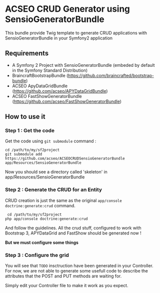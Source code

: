 # ACSEO CRUD Generator using SensioGeneratorBundle

This bundle provide Twig template to generate CRUD applications with SensioGeneratorBundle in your Symfony2 application

## Requirements
- A Symfony 2 Project with SensioGeneratorBundle (embeded by default in the Symfony Standard Distribution)
- BraincraftBootstrapBundle (https://github.com/braincrafted/bootstrap-bundle)
- ACSEO ApyDataGridBundle (https://github.com/acseo/APYDataGridBundle)
- ACSEO FastShowGeneratorBundle (https://github.com/acseo/FastShowGeneratorBundle)

## How to use it

### Step 1 : Get the code
Get the code using ``git submodule`` command :
````
cd /path/to/my/sf2project
git submodule add https://github.com/acseo/ACSEOCRUDSensioGeneratorBundle app/Resources/SensioGeneratorBundle
```` 
Now you should see a directory called 'skeleton' in app/Resources/SensioGeneratorBundle

### Step 2 : Generate the CRUD for an Entity
CRUD creation is just the same as the original ``app/console doctrine:generate:crud`` command.

````
 cd /path/to/my/sf2project
php app/console doctrine:generate:crud
````
And follow the guidelines.
All the crud stuff, configured to work with Bootstrap 3, APYDataGrid and FastShow should be generated now ! 

**But we must configure some things**

### Step 3 : Configure the grid

You will see that ``TODO`` insctruction have been generated in your Controller.
For now, we are not able to generate some usefull code to describe the attributes that the POST and PUT methods are waiting for.

Simply edit your Controller file to make it work as you expect.